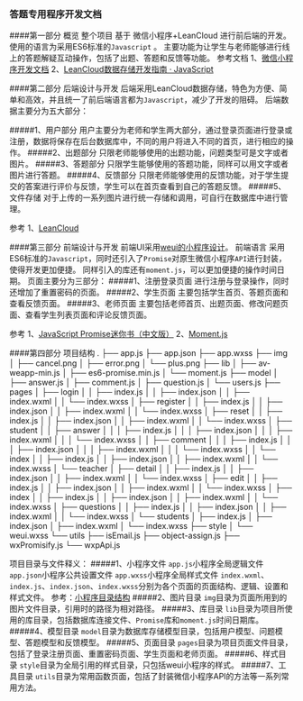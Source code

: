 ### 答题专用程序开发文档

####第一部分 概览
整个项目 基于 微信小程序+LeanCloud 进行前后端的开发。
使用的语言为采用ES6标准的<code>Javascript</code> 。
主要功能为让学生与老师能够进行线上的答题解疑互动操作，包括了出题、答题和反馈等功能。
参考文档
1、[微信小程序开发文档](https://mp.weixin.qq.com/debug/wxadoc/dev/framework/MINA.html)
2、[LeanCloud数据存储开发指南 · JavaScript](https://leancloud.cn/docs/leanstorage_guide-js.html)

####第二部分 后端设计与开发
后端采用LeanCloud数据存储，特色为方便、简单和高效，并且统一了前后端语言都为<code>Javascript</code>，减少了开发的阻碍。
后端数据主要分为五大部分：

#####1、用户部分
用户主要分为老师和学生两大部分，通过登录页面进行登录或注册，数据将保存在后台数据库中，不同的用户将进入不同的首页，进行相应的操作。
#####2、出题部分
只限老师能够使用的出题功能，问题类型可是文字或者图片。
#####3、答题部分
只限学生能够使用的答题功能，同样可以用文字或者图片进行答题。
#####4、反馈部分
只限老师能够使用的反馈功能，对于学生提交的答案进行评价与反馈，学生可以在首页查看到自己的答题反馈。
#####5、文件存储
对于上传的一系列图片进行统一存储和调用，可自行在数据库中进行管理。

参考
1、[LeanCloud](https://leancloud.cn/)

####第三部分 前端设计与开发
前端UI采用[weui的小程序设计](https://github.com/Tencent/weui-wxss)。
前端语言 采用ES6标准的<code>Javascript</code>，同时还引入了<code>Promise</code>对原生微信小程序<code>API</code>进行封装，使得开发更加便捷。
同样引入的库还有<code>moment.js</code>，可以更加便捷的操作时间日期。
页面主要分为三部分：
#####1、注册登录页面
进行注册与登录操作，同时还增加了重置密码的页面。
#####2、学生页面
主要包括学生首页、答题页面和查看反馈页面。
#####3、老师页面
主要包括老师首页、出题页面、修改问题页面、查看学生列表页面和评论反馈页面。

参考
1、[JavaScript Promise迷你书（中文版）](http://liubin.org/promises-book/#chapter1-what-is-promise)
2、[Moment.js](https://momentjs.com/)

####第四部分 项目结构
.
├── app.js
├── app.json
├── app.wxss
├── img
│   ├── cancel.png
│   ├── error.png
│   └── plus.png
├── lib
│   ├── av-weapp-min.js
│   ├── es6-promise.min.js
│   └── moment.js
├── model
│   ├── answer.js
│   ├── comment.js
│   ├── question.js
│   └── users.js
├── pages
│   ├── login
│   │   ├── index.js
│   │   ├── index.json
│   │   ├── index.wxml
│   │   └── index.wxss
│   ├── register
│   │   ├── index.js
│   │   ├── index.json
│   │   ├── index.wxml
│   │   └── index.wxss
│   ├── reset
│   │   ├── index.js
│   │   ├── index.json
│   │   ├── index.wxml
│   │   └── index.wxss
│   ├── student
│   │   ├── answer
│   │   │   ├── index.js
│   │   │   ├── index.json
│   │   │   ├── index.wxml
│   │   │   └── index.wxss
│   │   ├── comment
│   │   │   ├── index.js
│   │   │   ├── index.json
│   │   │   ├── index.wxml
│   │   │   └── index.wxss
│   │   └── index
│   │       ├── index.js
│   │       ├── index.json
│   │       ├── index.wxml
│   │       └── index.wxss
│   └── teacher
│       ├── detail
│       │   ├── index.js
│       │   ├── index.json
│       │   ├── index.wxml
│       │   └── index.wxss
│       ├── edit
│       │   ├── index.js
│       │   ├── index.json
│       │   ├── index.wxml
│       │   └── index.wxss
│       ├── index
│       │   ├── index.js
│       │   ├── index.json
│       │   ├── index.wxml
│       │   └── index.wxss
│       ├── questions
│       │   ├── index.js
│       │   ├── index.json
│       │   ├── index.wxml
│       │   └── index.wxss
│       └── students
│           ├── index.js
│           ├── index.json
│           ├── index.wxml
│           └── index.wxss
├── style
│   └── weui.wxss
└── utils
    ├── isEmail.js
    ├── object-assign.js
    ├── wxPromisify.js
    └── wxpApi.js

项目目录与文件释义：
#####1、小程序文件
<code>app.js</code>小程序全局逻辑文件
<code>app.json</code>小程序公共设置文件
<code>app.wxss</code>小程序全局样式文件
<code>index.wxml</code>、<code>index.js</code>、<code>index.json</code>、<code>index.wxss</code>分别为各个页面的页面结构、逻辑、设置和样式文件。
参考：[小程序目录结构](https://mp.weixin.qq.com/debug/wxadoc/dev/framework/structure.html)
#####2、图片目录
<code>img</code>目录为页面所用到的图片文件目录，引用时的路径为相对路径。
#####3、库目录
<code>lib</code>目录为项目所使用的库目录，包括数据库连接文件、<code>Promise</code>库和<code>moment.js</code>时间日期库。
#####4、模型目录
<code>model</code>目录为数据库存储模型目录，包括用户模型、问题模型、答题模型和反馈模型。
#####5、页面目录
<code>pages</code>目录为项目页面文件目录，包括了登录注册页面、重置密码页面、学生页面和老师页面。
#####6、样式目录
<code>style</code>目录为全局引用的样式目录，只包括weui小程序的样式。
#####7、工具目录
<code>utils</code>目录为常用函数页面，包括了封装微信小程序API的方法等一系列常用方法。